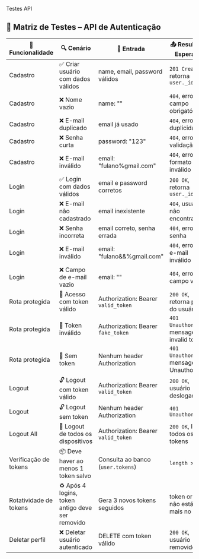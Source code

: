 Testes API

## 🧪 Matriz de Testes – API de Autenticação

| 🧩 Funcionalidade      | 🔍 Cenário                                       | 🎯 Entrada                          | 📤 Resultado Esperado                       | ✅ Testado |
| ---------------------- | ------------------------------------------------ | ----------------------------------- | ------------------------------------------- | ---------- |
| Cadastro               | ✅ Criar usuário com dados válidos               | name, email, password válidos       | `201 Created`, retorna `user._id`           | ☑️         |
| Cadastro               | ❌ Nome vazio                                    | name: ""                            | `404`, erro de campo obrigatório            | ☑️         |
| Cadastro               | ❌ E-mail duplicado                              | email já usado                      | `404`, erro de duplicidade                  | ☑️         |
| Cadastro               | ❌ Senha curta                                   | password: "123"                     | `404`, erro de validação                    | ☑️         |
| Cadastro               | ❌ E-mail inválido                               | email: "fulano%gmail.com"           | `404`, erro de formato inválido             | ☑️         |
| Login                  | ✅ Login com dados válidos                       | email e password corretos           | `200 OK`, retorna `user._id`                | ☑️         |
| Login                  | ❌ E-mail não cadastrado                         | email inexistente                   | `404`, usuário não encontrado               | ☑️         |
| Login                  | ❌ Senha incorreta                               | email correto, senha errada         | `404`, erro de senha                        | ☑️         |
| Login                  | ❌ E-mail inválido                               | email: "fulano&&%gmail.com"         | `404`, erro de e-mail inválido              | ☑️         |
| Login                  | ❌ Campo de e-mail vazio                         | email: ""                           | `404`, erro de campo vazio                  | ☑️         |
| Rota protegida         | 🔐 Acesso com token válido                       | Authorization: Bearer `valid_token` | `200 OK`, retorna perfil do usuário         | ☑️         |
| Rota protegida         | 🔐 Token inválido                                | Authorization: Bearer `fake_token`  | `401 Unauthorized`, mensagem: invalid token | ☑️         |
| Rota protegida         | 🔐 Sem token                                     | Nenhum header Authorization         | `401 Unauthorized`, mensagem: Unauthorized  | ☑️         |
| Logout                 | 🔓 Logout com token válido                       | Authorization: Bearer `valid_token` | `200 OK`, usuário deslogado                 | ☑️         |
| Logout                 | 🔓 Logout sem token                              | Nenhum header Authorization         | `401 Unauthorized`                          | ☑️         |
| Logout All             | 🔁 Logout de todos os dispositivos               | Authorization: Bearer `valid_token` | `200 OK`, limpa todos os tokens             | ☑️         |
| Verificação de tokens  | 📦 Deve haver ao menos 1 token salvo             | Consulta ao banco (`user.tokens`)   | `length > 0`                                | ☑️         |
| Rotatividade de tokens | ♻️ Após 4 logins, token antigo deve ser removido | Gera 3 novos tokens seguidos        | token original não está mais no array       | ☑️         |
| Deletar perfil         | ❌ Deletar usuário autenticado                   | DELETE com token válido             | `200 OK`, usuário removido                  | ☑️         |
